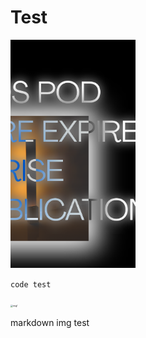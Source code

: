 # Test

<img src="img1.png" alt="imgtest" width="200"/>



`code test`

<img src="/Users/max/Documents/WdKA/graduation/docs/img1.png" alt="img1" style="zoom:25%;" />

markdown img test
